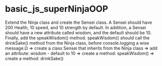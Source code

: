 # basic_js_superNinjaOOP

Extend the Ninja class and create the Sensei class. A Sensei should have 200 Health, 10 speed, and 10 strength by default. In addition, a Sensei should have a new attribute called wisdom, and the default should be 10. Finally, add the speakWisdom() method. speakWisdom() should call the drinkSake() method from the Ninja class, before console.logging a wise message.Ω
 => create a class Sensei that inherits from the Ninja class
 => add an attribute: wisdom - default to 10
 => create a method: speakWisdom()
 => create a method: drinkSake()
